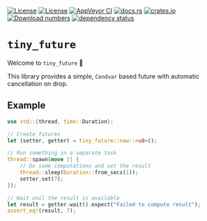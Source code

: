 [![License](https://img.shields.io/badge/License-BSD--2--Clause-blue.svg)](https://opensource.org/licenses/BSD-2-Clause)
[![License](https://img.shields.io/badge/License-MIT-blue.svg)](https://opensource.org/licenses/MIT)
[![AppVeyor CI](https://ci.appveyor.com/api/projects/status/github/KizzyCode/tiny-future-rust?svg=true)](https://ci.appveyor.com/project/KizzyCode/tiny-future-rust)
[![docs.rs](https://docs.rs/tiny_future/badge.svg)](https://docs.rs/tiny_future)
[![crates.io](https://img.shields.io/crates/v/tiny_future.svg)](https://crates.io/crates/tiny_future)
[![Download numbers](https://img.shields.io/crates/d/tiny_future.svg)](https://crates.io/crates/tiny_future)
[![dependency status](https://deps.rs/crate/tiny_future/0.5.0/status.svg)](https://deps.rs/crate/tiny_future/0.5.0)

# `tiny_future`
Welcome to `tiny_future` 🎉

This library provides a simple, `Condvar` based future with automatic cancellation on drop.
 
## Example
```rust
use std::{thread, time::Duration};

// Create futures
let (setter, getter) = tiny_future::new::<u8>();

// Run something in a separate task
thread::spawn(move || {
    // Do some computations and set the result
    thread::sleep(Duration::from_secs(1));
    setter.set(7);
});

// Wait unil the result is available
let result = getter.wait().expect("Failed to compute result");
assert_eq!(result, 7);
```

